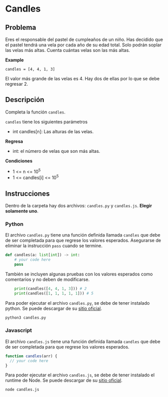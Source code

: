 # Candles

## Problema

Eres el responsable del pastel de cumpleaños de un niño. Has decidido que el pastel tendrá una vela por cada año de su edad total. Solo podrán soplar las velas más altas. Cuenta cuántas velas son las más altas.

__Example__

```
candles = [4, 4, 1, 3]
```
El valor más grande de las velas es 4. Hay dos de ellas por lo que se debe regresar 2.

## Descripción

Completa la función `candles`.

`candles` tiene los siguientes parámetros

- int candles[n]: Las alturas de las velas.

__Regresa__

- int: el número de velas que son más altas.

__Condiciones__

- 1 <= n <= 10<sup>5</sup>
- 1 <= candles[i] <= 10<sup>5</sup>

## Instrucciones

Dentro de la carpeta hay dos archivos: `candles.py` y `candles.js`. __Elegir solamente uno__.

### Python

El archivo `candles.py` tiene una función definida llamada `candles` que debe de ser completada para que regrese los valores esperados. Asegurarse de eliminar la instrucción `pass` cuando se termine.

```python
def candles(a: list[int]) -> int:
    # your code here
    pass
```

También se incluyen algunas pruebas con los valores esperados como comentarios y no deben de modificarse.

```python
    print(candles([4, 4, 1, 3])) # 2
    print(candles([1, 1, 1, 1, 1])) # 5
```

Para poder ejecutar el archivo `candles.py`, se debe de tener instalado python. Se puede descargar de su [sitio oficial](https://www.python.org/).


```bash
python3 candles.py
```

### Javascript

El archivo `candles.js` tiene una función definida llamada `candles` que debe de ser completada para que regrese los valores esperados.

```javascript
function candles(arr) {
  // your code here
}
```

Para poder ejecutar el archivo `candles.js`, se debe de tener instalado el runtime de Node. Se puede descargar de su [sitio oficial](https://nodejs.org).

```bash
node candles.js
```
